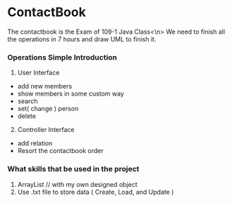 # ContactBook
The contactbook is the Exam of 109-1 Java Class<\n>
We need to finish all the operations in 7 hours and draw UML to finish it.


### Operations Simple Introduction
1. User Interface
- add new members
- show members in some custom way
- search
- set( change ) person
- delete
2. Controller Interface
- add relation
- Resort the contactbook order

### What skills that be used in the project
1. ArrayList<Person> // with my own designed object <Person>
2. Use .txt file to store data ( Create, Load, and Update )
